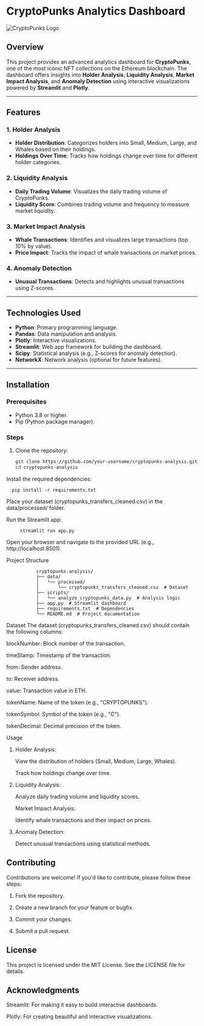 # CryptoPunks Analytics Dashboard

![CryptoPunks Logo](https://www.larvalabs.com/cryptopunks/cryptopunk.png)

## Overview

This project provides an advanced analytics dashboard for **CryptoPunks**, one of the most iconic NFT collections on the Ethereum blockchain. The dashboard offers insights into **Holder Analysis**, **Liquidity Analysis**, **Market Impact Analysis**, and **Anomaly Detection** using interactive visualizations powered by **Streamlit** and **Plotly**.

---

## Features

### 1. **Holder Analysis**
- **Holder Distribution**: Categorizes holders into Small, Medium, Large, and Whales based on their holdings.
- **Holdings Over Time**: Tracks how holdings change over time for different holder categories.

### 2. **Liquidity Analysis**
- **Daily Trading Volume**: Visualizes the daily trading volume of CryptoPunks.
- **Liquidity Score**: Combines trading volume and frequency to measure market liquidity.

### 3. **Market Impact Analysis**
- **Whale Transactions**: Identifies and visualizes large transactions (top 10% by value).
- **Price Impact**: Tracks the impact of whale transactions on market prices.

### 4. **Anomaly Detection**
- **Unusual Transactions**: Detects and highlights unusual transactions using Z-scores.

---

## Technologies Used

- **Python**: Primary programming language.
- **Pandas**: Data manipulation and analysis.
- **Plotly**: Interactive visualizations.
- **Streamlit**: Web app framework for building the dashboard.
- **Scipy**: Statistical analysis (e.g., Z-scores for anomaly detection).
- **NetworkX**: Network analysis (optional for future features).

---

## Installation

### Prerequisites
- Python 3.8 or higher.
- Pip (Python package manager).

### Steps
1. Clone the repository:
   ```bash
   git clone https://github.com/your-username/cryptopunks-analysis.git
   cd cryptopunks-analysis
Install the required dependencies:

      pip install -r requirements.txt
Place your dataset (cryptopunks_transfers_cleaned.csv) in the data/processed/ folder.

Run the Streamlit app:

         streamlit run app.py

Open your browser and navigate to the provided URL (e.g., http://localhost:8501).

Project Structure

               cryptopunks-analysis/
               ├── data/
               │   └── processed/
               │       └── cryptopunks_transfers_cleaned.csv  # Dataset
               ├── scripts/
               │   └── analyze_cryptopunks_data.py  # Analysis logic
               ├── app.py  # Streamlit dashboard
               ├── requirements.txt  # Dependencies
               └── README.md  # Project documentation



Dataset
The dataset (cryptopunks_transfers_cleaned.csv) should contain the following columns:

   blockNumber: Block number of the transaction.
   
   timeStamp: Timestamp of the transaction.
   
   from: Sender address.
   
   to: Receiver address.
   
   value: Transaction value in ETH.
   
   tokenName: Name of the token (e.g., "CRYPTOPUNKS").
   
   tokenSymbol: Symbol of the token (e.g., "Ͼ").
   
   tokenDecimal: Decimal precision of the token.

Usage
1. Holder Analysis:

   View the distribution of holders (Small, Medium, Large, Whales).
   
   Track how holdings change over time.

2. Liquidity Analysis:

   Analyze daily trading volume and liquidity scores.
   
   Market Impact Analysis:
   
   Identify whale transactions and their impact on prices.

3. Anomaly Detection:

   Detect unusual transactions using statistical methods.

## Contributing

Contributions are welcome! If you'd like to contribute, please follow these steps:

1. Fork the repository.

2. Create a new branch for your feature or bugfix.

3. Commit your changes.

4. Submit a pull request.

## License
This project is licensed under the MIT License. See the LICENSE file for details.

## Acknowledgments
Streamlit: For making it easy to build interactive dashboards.

Plotly: For creating beautiful and interactive visualizations.
